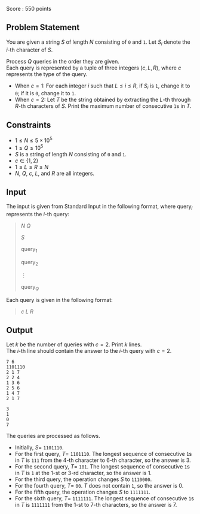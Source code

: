 Score : $550$ points

## Problem Statement

You are given a string $S$ of length $N$ consisting of `0` and `1`. Let $S_i$ denote the $i$-th character of $S$.

Process $Q$ queries in the order they are given.<br>
Each query is represented by a tuple of three integers $(c, L, R)$, where $c$ represents the type of the query.

- When $c=1$: For each integer $i$ such that $L \leq i \leq R$, if $S_i$ is `1`, change it to `0`; if it is `0`, change it to `1`.
- When $c=2$: Let $T$ be the string obtained by extracting the $L$-th through $R$-th characters of $S$. Print the maximum number of consecutive `1`s in $T$.

## Constraints

- $1 \leq N \leq 5 \times 10^5$
- $1 \leq Q \leq 10^5$
- $S$ is a string of length $N$ consisting of `0` and `1`.
- $c \in \lbrace 1, 2 \rbrace$
- $1 \leq L \leq R \leq N$
- $N$, $Q$, $c$, $L$, and $R$ are all integers.

## Input

The input is given from Standard Input in the following format, where $\mathrm{query}_i$ represents the $i$-th query:

> $N$ $Q$
> 
> $S$
> 
> $\mathrm{query}_1$
> 
> $\mathrm{query}_2$
> 
> $\vdots$
> 
> $\mathrm{query}_Q$

Each query is given in the following format:

> $c$ $L$ $R$

## Output

Let $k$ be the number of queries with $c=2$. Print $k$ lines.<br>
The $i$-th line should contain the answer to the $i$-th query with $c=2$.

```input1
7 6
1101110
2 1 7
2 2 4
1 3 6
2 5 6
1 4 7
2 1 7
```

```output1
3
1
0
7
```

The queries are processed as follows.

- Initially, $S=$ `1101110`.
- For the first query, $T =$ `1101110`. The longest sequence of consecutive `1`s in $T$ is `111` from the $4$-th character to $6$-th character, so the answer is $3$.
- For the second query, $T =$ `101`. The longest sequence of consecutive `1`s in $T$ is `1` at the $1$-st or $3$-rd character, so the answer is $1$.
- For the third query, the operation changes $S$ to `1110000`.
- For the fourth query, $T =$ `00`. $T$ does not contain `1`, so the answer is $0$.
- For the fifth query, the operation changes $S$ to `1111111`.
- For the sixth query, $T =$ `1111111`. The longest sequence of consecutive `1`s in $T$ is `1111111` from the $1$-st to $7$-th characters, so the answer is $7$.